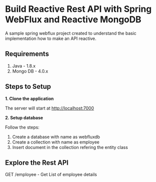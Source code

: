 # Build Reactive Rest API with Spring WebFlux and Reactive MongoDB

A sample spring webflux project created to understand the basic implementation how to make an API reactive.

## Requirements

1. Java  - 1.8.x
2. Mongo DB - 4.0.x

## Steps to Setup

**1. Clone the application**

The server will start at <http://localhost:7000>

**2. Setup database**

Follow the steps:
1. Create a database with name as webfluxdb
2. Create a collection with name as employee
3. Insert document in the collection refering the entity class

## Explore the Rest API

GET /employee - Get List of employee details
